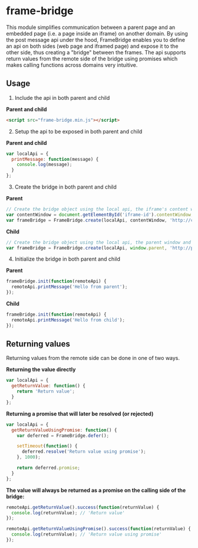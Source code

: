 frame-bridge
==========

This module simplifies communication between a parent page and an embedded page (i.e. a page inside an iframe) on another domain. By using the post message api under the hood, FrameBridge enables you to define an api on both sides (web page and iframed page) and expose it to the other side, thus creating a "bridge" between the frames. The api supports return values from the remote side of the bridge using promises which makes calling functions across domains very intuitive.

## Usage

1) Include the api in both parent and child

**Parent and child**

```html
<script src="frame-bridge.min.js"></script>
```

2) Setup the api to be exposed in both parent and child

**Parent and child**

```javascript
var localApi = {
  printMessage: function(message) {
    console.log(message);
  }
};
```

3) Create the bridge in both parent and child

**Parent**

```javascript
// Create the bridge object using the local api, the iframe's content window and the child domain.
var contentWindow = document.getElementById('iframe-id').contentWindow;
var frameBridge = FrameBridge.create(localApi, contentWindow, 'http://child.domain.com');
```

**Child**

```javascript
// Create the bridge object using the local api, the parent window and the parent domain.
var frameBridge = FrameBridge.create(localApi, window.parent, 'http://parent.domain.com');
```

4) Initialize the bridge in both parent and child

**Parent**

```javascript
frameBridge.init(function(remoteApi) {
  remoteApi.printMessage('Hello from parent');
});
```

**Child**

```javascript
frameBridge.init(function(remoteApi) {
  remoteApi.printMessage('Hello from child');
});
```

## Returning values

Returning values from the remote side can be done in one of two ways.

**Returning the value directly**

```javascript
var localApi = {
  getReturnValue: function() {
    return 'Return value';
  }
};
```

**Returning a promise that will later be resolved (or rejected)**

```javascript
var localApi = {
  getReturnValueUsingPromise: function() {
    var deferred = FrameBridge.defer();

    setTimeout(function() {
      deferred.resolve('Return value using promise');
    }, 1000);

    return deferred.promise;
  }
};
```

**The value will always be returned as a promise on the calling side of the bridge:**

```javascript
remoteApi.getReturnValue().success(function(returnValue) {
  console.log(returnValue); // 'Return value'
});

remoteApi.getReturnValueUsingPromise().success(function(returnValue) {
  console.log(returnValue); // 'Return value using promise'
});
```
